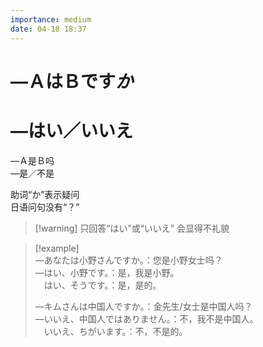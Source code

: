 ```yaml
---
importance: medium
date: 04-18 18:37
---
```


# —ＡはＢです*か*
# —はい／いいえ

—Ａ是Ｂ吗  
—是／不是

助词“か”表示疑问  
日语问句没有“？”

> [!warning] 只回答“はい”或“いいえ” 会显得不礼貌

> [!example]  
> —あなたは小野さんですか。：您是小野女士吗？  
> —はい、小野です。：是，我是小野。  
> 　はい、そうです。：是，是的。
>
> —キムさんは中国人ですか。：金先生/女士是中国人吗？  
> —いいえ、中国人ではありません。：不，我不是中国人。  
> 　いいえ、ちがいます。：不，不是的。

